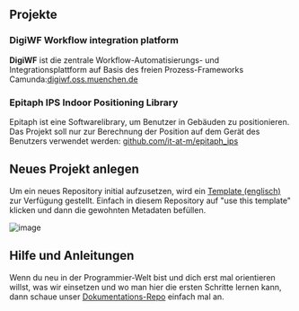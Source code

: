 

## Projekte

### DigiWF Workflow integration platform

__DigiWF__ ist die zentrale Workflow-Automatisierungs- und Integrationsplattform auf Basis des freien Prozess-Frameworks Camunda:[digiwf.oss.muenchen.de](https://digiwf.oss.muenchen.de)

### Epitaph IPS Indoor Positioning Library

Epitaph ist eine Softwarelibrary, um Benutzer in Gebäuden zu positionieren. Das Projekt soll nur zur Berechnung der Position auf dem Gerät des Benutzers verwendet werden: [github.com/it-at-m/epitaph_ips](https://github.com/it-at-m/epitaph_ips)

## Neues Projekt anlegen

Um ein neues Repository initial aufzusetzen, wird ein [Template (englisch)](https://github.com/it-at-m/oss-repository-en-template) zur Verfügung gestellt. Einfach in diesem Repository auf "use this template" klicken und dann die gewohnten Metadaten befüllen.

![image](https://user-images.githubusercontent.com/712911/158533837-764cef58-d035-46be-b3f7-c1c77610f3cb.png)


## Hilfe und Anleitungen

Wenn du neu in der Programmier-Welt bist und dich erst mal orientieren willst, was wir einsetzen und wo man hier die ersten Schritte lernen kann, dann schaue unser [Dokumentations-Repo](https://github.com/it-at-m/open-source-docs-and-help) einfach mal an.
